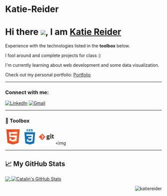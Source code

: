 # Katie-Reider
# Hi there <img src="https://raw.githubusercontent.com/MartinHeinz/MartinHeinz/master/wave.gif" width="30px">, I am <a href="https://www.linkedin.com/in/katiereider/" target="_blank">Katie Reider</a>

Experience with the technologies listed in the **toolbox** below.

I fool around and complete projects for class :)

I'm currently learning about web development and some data visualization.

Check out my personal portfolio: <a href="https://katiereiderportfolio.netlify.app/" target="_blank"> Portfolio </a>

--- 

<h3 align="left">Connect with me:</h3>
<div align="left">
  <a href="https://www.linkedin.com/in/katiereider/"><img alt="LinkedIn" src="https://img.shields.io/badge/linkedin-%230077B5.svg?style=for-the-badge&logo=linkedin&logoColor=white"/></a>
  <a href="mailto:ktreider5@gmail.com"><img alt="Gmail" src="https://img.shields.io/badge/Gmail-D14836?style=for-the-badge&logo=gmail&logoColor=white"/></a>
</div>

---

### 🧰 Toolbox

<img src="https://github.com/devicons/devicon/blob/master/icons/html5/html5-original.svg" alt="HTML" width="50" height="50"/> <img src="https://github.com/devicons/devicon/blob/master/icons/css3/css3-plain-wordmark.svg" alt="CSS" width="50" height="50"/>  <img src="https://github.com/devicons/devicon/blob/master/icons/git/git-original-wordmark.svg" alt="Git" width="50" height="50"/> <img 

---

## &#x1f4c8; My GitHub Stats

<a href="https://github.com/ktreider/Katie-Reider">
  <img align="center" src="https://github-readme-stats.vercel.app/api/top-langs/?username=ktreider&hide=java,html&title_color=ffffff&text_color=c9cacc&icon_color=2bbc8a&bg_color=1d1f21" />
</a>
<a href="https://github.com/ktreider/Katie-Reider">
  <img align="center" src="https://github-readme-stats.vercel.app/api?username=ktreider&show_icons=true&line_height=27&count_private=true&title_color=ffffff&text_color=c9cacc&icon_color=2bbc8a&bg_color=1d1f21" alt="Catalin's GitHub Stats" />
</a>

<img style="float: right;" src="https://komarev.com/ghpvc/?username=ktreider&style=flat-square" alt="katiereider" /><br>
